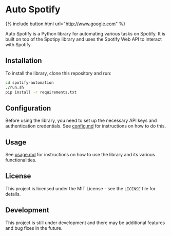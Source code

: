# Auto Spotify
{% include button.html url="http://www.google.com" %}

Auto Spotify is a Python library for automating various tasks on Spotify. It is built on top of the Spotipy library and uses the Spotify Web API to interact with Spotify.

## Installation

To install the library, clone this repository and run:

```bash
cd spotify-automation
./run.sh
pip install -r requirements.txt
```

## Configuration

Before using the library, you need to set up the necessary API keys and authentication credentials. See [config.md](./docs/config.md) for instructions on how to do this.


## Usage

See [usage.md](./docs/usage.md) for instructions on how to use the library and its various functionalities.



## License

This project is licensed under the MIT License - see the `LICENSE` file for details.


## Development

This project is still under development and there may be additional features and bug fixes in the future.



